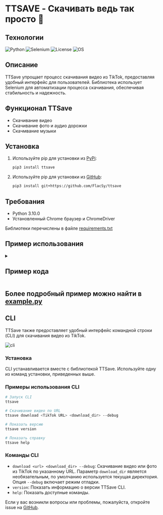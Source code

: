 # TTSAVE - Скачивать ведь так просто 🫢

## Технологии

![Python](https://img.shields.io/badge/Python-3.10.0-blue)
![Selenium](https://img.shields.io/badge/Selenium-4.23.1-orange)
![License](https://img.shields.io/github/license/FlacSy/ttsave)
![OS](https://img.shields.io/badge/platform-windows%20%7C%20macos%20%7C%20linux-lightgrey)

## Описание

TTSave упрощает процесс скачивания видео из TikTok, предоставляя удобный интерфейс для пользователей. Библиотека использует Selenium для автоматизации процесса скачивания, обеспечивая стабильность и надежность.

## Функционал TTSave
- Скачивание видео 
- Скачивание фото и аудио дорожки 
- Cкачмвание музыки

## Установка

1. Используйте pip для установки из [PyPi](https://pypi.org/project/ttsave/):

    ```bash
    pip3 install ttsave
    ```
2. Используйте pip для установки из [GitHub](https://github.com/FlacSy/ttsave/):

    ```bash
    pip3 install git+https://github.com/FlacSy/ttsave
    ```

## Требования
- Python 3.10.0
- Установленный Chrome браузер и ChromeDriver

Библиотеки перечислены в файле [requirements.txt](./requirements.txt)

## Пример использования

<details>
  <summary><h2>Пример кода</h2></summary>

```python
import os
from selenium import webdriver
from ttsave import TTSave

def main():
    url = input("TikTok URL: ")
    options = webdriver.FirefoxOptions()
    download_dir = os.path.dirname(os.path.abspath(__file__))
    
    downloader = TTSave(
        url=url,
        options=options,
        driver_class=webdriver.Firefox,
        download_dir=download_dir
    )

    out = downloader.download()
    print(out)

if __name__ == "__main__":
    main()
```

</details>

## Более подробный пример можно найти в **[example.py](./example.py)** 

## CLI

TTSave также предоставляет удобный интерфейс командной строки (CLI) для скачивания видео из TikTok. 

![cli](local/cli.png)

### Установка

CLI устанавливается вместе с библиотекой TTSave. Используйте одну из команд установки, приведенных выше.

### Примеры использования CLI

```bash
# Запуск CLI
ttsave

# Скачивание видео по URL
ttsave download <TikTok URL> <download_dir> --debug

# Показать версию
ttsave version

# Показать справку
ttsave help
```

### Команды CLI

- `download <url> <download_dir> --debug`: Скачивание видео или фото из TikTok по указанному URL. Параметр `download_dir` является необязательным, по умолчанию используется текущая директория. Опция `--debug` включает режим отладки.
- `version`: Показать информацию о версии TTSave CLI.
- `help`: Показать доступные команды.

Если у вас возникли вопросы или проблемы, пожалуйста, откройте issue на [GitHub](https://github.com/FlacSy/ttsave/issues).